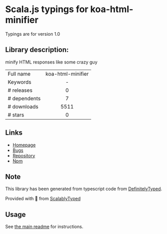 
# Scala.js typings for koa-html-minifier

Typings are for version 1.0

## Library description:
minify HTML responses like some crazy guy

|                    |                 |
| ------------------ | :-------------: |
| Full name          | koa-html-minifier |
| Keywords           | - |
| # releases         | 0 |
| # dependents       | 7 |
| # downloads        | 5511 |
| # stars            | 0 |

## Links
- [Homepage](https://github.com/koajs/html-minifier)
- [Bugs](https://github.com/koajs/html-minifier/issues)
- [Repository](https://github.com/koajs/html-minifier)
- [Npm](https://www.npmjs.com/package/koa-html-minifier)
    


## Note
This library has been generated from typescript code from [DefinitelyTyped](https://definitelytyped.org).

Provided with :purple_heart: from [ScalablyTyped](https://github.com/oyvindberg/ScalablyTyped)

## Usage
See [the main readme](../../readme.md) for instructions.


